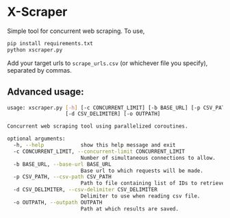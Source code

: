 # X-Scraper

Simple tool for concurrent web scraping. To use,

```sh
pip install requirements.txt
python xscraper.py
```

Add your target urls to `scrape_urls.csv` (or whichever file you specify), separated by commas.

## Advanced usage:

```sh
usage: xscraper.py [-h] [-c CONCURRENT_LIMIT] [-b BASE_URL] [-p CSV_PATH]
                   [-d CSV_DELIMITER] [-o OUTPATH]

Concurrent web scraping tool using parallelized coroutines.

optional arguments:
  -h, --help            show this help message and exit
  -c CONCURRENT_LIMIT, --concurrent-limit CONCURRENT_LIMIT
                        Number of simultaneous connections to allow.
  -b BASE_URL, --base-url BASE_URL
                        Base url to which requests will be made.
  -p CSV_PATH, --csv-path CSV_PATH
                        Path to file containing list of IDs to retrieve.
  -d CSV_DELIMITER, --csv-delimiter CSV_DELIMITER
                        Delimiter to use when reading csv file.
  -o OUTPATH, --outpath OUTPATH
                        Path at which results are saved.
```
